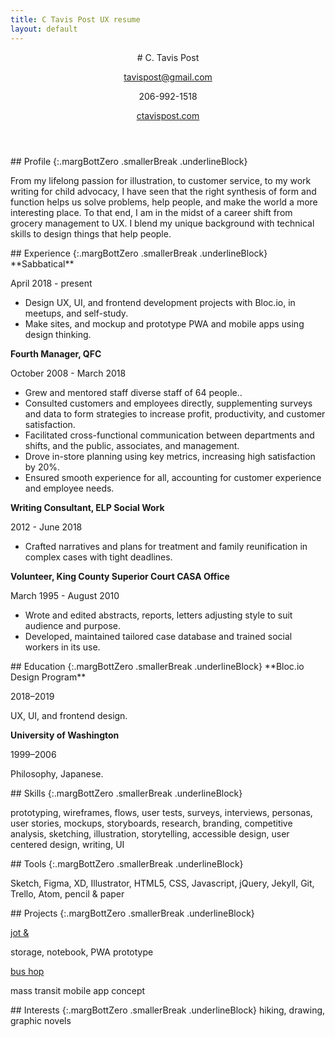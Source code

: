 ```yaml
---
title: C Tavis Post UX resume
layout: default
---
```


<article class="conditionalMaxWidth flexCol flexJustCenter projText" markdown="1">
<header markdown="1">
<div class="conditionalHeaderSplit" markdown="1">
# C. Tavis Post

[tavispost@gmail.com](mailto:tavispost@gmail.com)
</div>

<div class="flexCol conditionalJustEnd" markdown="1">
206-992-1518

[ctavispost.com](https://ctavispost.com)
</div>
</header>

<div class="smBreak textGrid" markdown="1">
<div markdown="1">
<section markdown="1">
## Profile
{:.margBottZero .smallerBreak .underlineBlock}

From my lifelong passion for illustration, to customer service, to my work writing for child advocacy, I have seen that the right synthesis of form and function helps us solve problems, help people, and make the world a more interesting place. To that end, I am in the midst of a career shift from grocery management to UX. I blend my unique background with technical skills to design things that help people.
</section>

<section markdown="1">
## Experience
{:.margBottZero .smallerBreak .underlineBlock}
**Sabbatical**

April 2018 - present
- Design UX, UI, and frontend development projects with Bloc.io, in meetups, and self-study.
- Make sites, and mockup and prototype PWA and mobile apps using design thinking.

**Fourth Manager, QFC**

October 2008 - March 2018
- Grew and mentored staff diverse staff of 64 people..
- Consulted customers and employees directly, supplementing surveys and data to form strategies to increase profit, productivity, and customer satisfaction.
- Facilitated cross-functional communication between departments and shifts, and the public, associates, and management.
- Drove in-store planning using key metrics, increasing high satisfaction by 20%.
- Ensured smooth experience for all, accounting for customer experience and employee needs.

**Writing Consultant, ELP Social Work**

2012 - June 2018
- Crafted narratives and plans for treatment and family reunification in complex cases with tight deadlines.

**Volunteer, King County Superior Court CASA Office**

March 1995 - August 2010
- Wrote and edited abstracts, reports, letters adjusting style to suit audience and purpose.
- Developed, maintained tailored case database and trained social workers in its use.
</section>
</div>

<div markdown="1">
<section markdown="1">
## Education
{:.margBottZero .smallerBreak .underlineBlock}
**Bloc.io Design Program**

2018–2019

UX, UI, and frontend design.

**University of Washington**

1999–2006

Philosophy, Japanese.
</section>

<section markdown="1">
## Skills
{:.margBottZero .smallerBreak .underlineBlock}

prototyping, wireframes, flows, user tests, surveys, interviews, personas, user stories, mockups, storyboards, research, branding, competitive analysis, sketching, illustration, storytelling, accessible design, user centered design, writing, UI
</section>

<section markdown="1">
## Tools
{:.margBottZero .smallerBreak .underlineBlock}

Sketch, Figma, XD, Illustrator, HTML5, CSS, Javascript, jQuery, Jekyll, Git, Trello, Atom, pencil & paper
</section>

<section markdown="1">
## Projects
{:.margBottZero .smallerBreak .underlineBlock}

[jot &](https://ctavispost.com/project01.html)

storage, notebook, PWA prototype

[bus hop](https://docs.google.com/presentation/d/1k-YYYjvpRXqHV7TVsjBOHiaG0Ug9v9CoFzt_kIuZ8Vg/edit?usp=sharing)

mass transit mobile app concept
</section>

<section markdown="1">
## Interests
{:.margBottZero .smallerBreak .underlineBlock}
hiking, drawing, graphic novels
</section>
</div>
</div>
</article>
